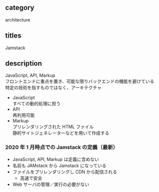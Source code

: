 ## category

architecture

## titles

Jamstack

## description

JavaScript, API, Markup  
フロントエンドに重点を置き、可能な限りバックエンドの機能を避けている  
特定の技術を指すものではなく、アーキテクチャ

- JavaScript  
  すべての動的処理に担う
- API  
  再利用可能
- Markup  
  プリレンダリングされた HTML ファイル  
  静的サイトジェネレーターなどを用いて作成する

### 2020 年 1 月時点での Jamstack の定義（最新）

- JavaScript, API, Markup は定義に含めない
- 名前も JAMstack から Jamstack になっている
- ファイルをプリレンダリングし CDN から配信される
  - 高速で安全
- Web サーバの管理／実行の必要がない
